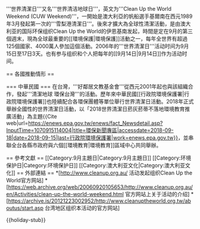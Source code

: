 '''世界清潔日'''又名'''世界清洁地球日'''，英文为'''Clean Up the World Weekend (CUW Weekend)'''，一開始是澳大利亞的帆船選手基爾南在西元1989年3月發起第一次的'''雪梨港清潔日'''。後來才擴大為全球性清潔活動，是由澳大利亚的国际环保组织Clean Up the World的伊恩基南发起，時間是定在9月的第三個週末，現為全球最重要的[[環境保護|環境保護]]活動之一，每年全世界有超過125個國家、4000萬人參加這個活動。2006年的'''世界清潔日'''活动时间为9月15日至17日3天。也有参与组织和个人把每年的[[9月14日|9月14日]]作为活动时间。

== 各國推動情形 ==

=== 中華民國 ===
在台灣，'''好鄰居文教基金會'''從西元2001年起也與該組織合作，發起'''清潔地球 環保台灣'''的活動。歷年來中華民國[[行政院環境保護署|行政院環境保護署]]也陸續配合各環保團體等單位舉行世界清潔日活動。2018年正式舉辦全國性的世界清潔日活動，以「2018世界清潔日菸灰菸蒂不落地環境教育推廣活動」為主題<ref>{{Cite web|url=https://enews.epa.gov.tw/enews/fact_Newsdetail.asp?InputTime=1070915114004|title=環保新聞專區|accessdate=2018-09-18|date=2018-09-15|last=行政院環境保護署|work=enews.epa.gov.tw}}</ref>，並串聯全台各縣市政府與六個[[環境教育|環境教育]]區域中心共同舉辦。

== 參考文獻 ==
[[Category:9月主題日|Category:9月主題日]]
[[Category:环境保护日|Category:环境保护日]]
[[Category:澳大利亚文化|Category:澳大利亚文化]]
<references />
== 外部連結 ==
*[http://www.cleanup.org.au/ 活动发起组织Clean Up the World官方网站]
*[https://web.archive.org/web/20060920105653/http://www.cleanup.org.au/en/Activities/clean-up-the-world-weekend.html 官方网站上关于活动的介绍]
*[https://archive.is/20121223002952/http://www.cleanuptheworld.org.tw/aboutus/start.asp 台湾地区组织本活动的官方网站]

{{holiday-stub}}